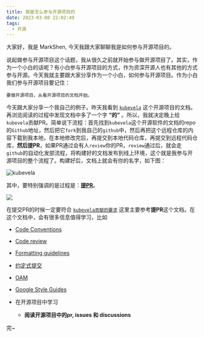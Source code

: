 ```yaml
---
title: 我是怎么参与开源项目的
date: 2023-03-08 22:02:49
tags:
  - 开源
---
```


大家好，我是 MarkShen, 今天我跟大家聊聊我是如何参与开源项目的。

说起做参与开源项目这个话题，我从很久之前就开始参与做开源项目了。其实，作为一个小白的话呢？有小白参与开源项目的方式，作为资深开源人也有其他的方式参与开源。今天我就主要跟大家分享作为一个小白，如何参与开源项目。作为小白我们参与开源项目要记住：

`要做开源项目，从看开源项目的文档开始。`

今天跟大家分享一个我自己的例子。昨天我看到 [`kubevela`][1] 这个开源项目的文档。再浏览阅读的过程中发现文档中多了一个字 **“的”** 。所以，我就决定晚上给`kubevela`贡献PR。简单说下流程：首先找到`kubevela`这个开源软件的文档的repo的`Github`地址，然后把它`fork`到我自己的`github`中，然后再把这个远程仓库的内容下载到我本地，在本地修改完后，再提交到本地代码仓库，再提交到远程代码仓库，**然后提PR**，如果PR通过会有人`review`你的PR，`review`通过后，就会走`github`的自动化发部流程，将构建好的文档发布到线上环境，这个就是我参与开源项目的整个流程了。构建好后，文档上就会有你的名字，如下图：



![kubevela](https://user-images.githubusercontent.com/40328786/223740706-b673166c-d7f2-4439-8d24-1e8bc2398e83.png)



其中，要特别强调的是过程是：[**提PR**][2]。



![](https://user-images.githubusercontent.com/40328786/223741927-20787e6d-40ac-4267-b828-f74669403fce.png)



在提交PR的时候一定要符合 [`kubevela贡献的要求`][2] 这里主要参考**提PR**这个文档。在这个文档中，会有很多信息值得学习，比如

- [Code Conventions][7]

- [Code review][3]

- [Formatting guidelines][4]
- [约定式提交][5]

- [OAM][6]

- [Google Style Guides][8]

- 在开源项目中学习
  - **阅读开源项目中的pr, issues 和 discussions**

完~



[1]: https://kubevela.net/zh/docs/
[2]:https://kubevela.io/docs/contributor/code-contribute#create-a-pull-request
[3]:https://google.github.io/eng-practices/review/reviewer/
[4]:https://cbea.ms/git-commit/
[5]:https://www.conventionalcommits.org/zh-hans/v1.0.0/
[6]:https://oam.dev/
[7]:https://kubevela.io/docs/contributor/code-conventions#go-code-conventions
[8]:https://google.github.io/styleguide/
